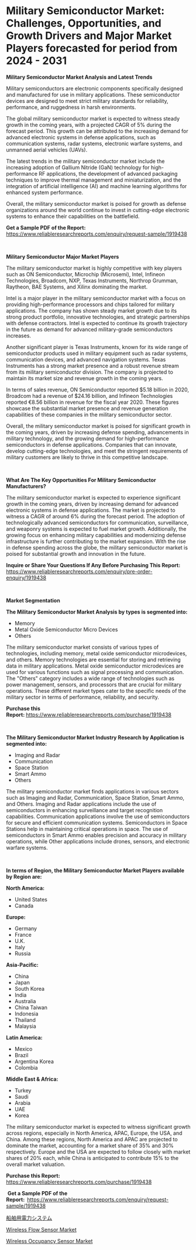 <p><h1>Military Semiconductor Market: Challenges, Opportunities, and Growth Drivers and Major Market Players forecasted for period from 2024 - 2031</h1></p><p><strong>Military Semiconductor Market Analysis and Latest Trends</strong></p>
<p><p>Military semiconductors are electronic components specifically designed and manufactured for use in military applications. These semiconductor devices are designed to meet strict military standards for reliability, performance, and ruggedness in harsh environments.</p><p>The global military semiconductor market is expected to witness steady growth in the coming years, with a projected CAGR of 5% during the forecast period. This growth can be attributed to the increasing demand for advanced electronic systems in defense applications, such as communication systems, radar systems, electronic warfare systems, and unmanned aerial vehicles (UAVs).</p><p>The latest trends in the military semiconductor market include the increasing adoption of Gallium Nitride (GaN) technology for high-performance RF applications, the development of advanced packaging techniques to improve thermal management and miniaturization, and the integration of artificial intelligence (AI) and machine learning algorithms for enhanced system performance.</p><p>Overall, the military semiconductor market is poised for growth as defense organizations around the world continue to invest in cutting-edge electronic systems to enhance their capabilities on the battlefield.</p></p>
<p><strong>Get a Sample PDF of the Report:&nbsp;</strong> <a href="https://www.reliableresearchreports.com/enquiry/request-sample/1919438">https://www.reliableresearchreports.com/enquiry/request-sample/1919438</a></p>
<p>&nbsp;</p>
<p><strong>Military Semiconductor Major Market Players</strong></p>
<p><p>The military semiconductor market is highly competitive with key players such as ON Semiconductor, Microchip (Microsemi), Intel, Infineon Technologies, Broadcom, NXP, Texas Instruments, Northrop Grumman, Raytheon, BAE Systems, and Xilinx dominating the market.</p><p>Intel is a major player in the military semiconductor market with a focus on providing high-performance processors and chips tailored for military applications. The company has shown steady market growth due to its strong product portfolio, innovative technologies, and strategic partnerships with defense contractors. Intel is expected to continue its growth trajectory in the future as demand for advanced military-grade semiconductors increases.</p><p>Another significant player is Texas Instruments, known for its wide range of semiconductor products used in military equipment such as radar systems, communication devices, and advanced navigation systems. Texas Instruments has a strong market presence and a robust revenue stream from its military semiconductor division. The company is projected to maintain its market size and revenue growth in the coming years.</p><p>In terms of sales revenue, ON Semiconductor reported $5.18 billion in 2020, Broadcom had a revenue of $24.16 billion, and Infineon Technologies reported €8.56 billion in revenue for the fiscal year 2020. These figures showcase the substantial market presence and revenue generation capabilities of these companies in the military semiconductor sector.</p><p>Overall, the military semiconductor market is poised for significant growth in the coming years, driven by increasing defense spending, advancements in military technology, and the growing demand for high-performance semiconductors in defense applications. Companies that can innovate, develop cutting-edge technologies, and meet the stringent requirements of military customers are likely to thrive in this competitive landscape.</p></p>
<p>&nbsp;</p>
<p><strong>What Are The Key Opportunities For Military Semiconductor Manufacturers?</strong></p>
<p><p>The military semiconductor market is expected to experience significant growth in the coming years, driven by increasing demand for advanced electronic systems in defense applications. The market is projected to witness a CAGR of around 6% during the forecast period. The adoption of technologically advanced semiconductors for communication, surveillance, and weaponry systems is expected to fuel market growth. Additionally, the growing focus on enhancing military capabilities and modernizing defense infrastructure is further contributing to the market expansion. With the rise in defense spending across the globe, the military semiconductor market is poised for substantial growth and innovation in the future.</p></p>
<p><strong>Inquire or Share Your Questions If Any Before Purchasing This Report:</strong> <a href="https://www.reliableresearchreports.com/enquiry/pre-order-enquiry/1919438">https://www.reliableresearchreports.com/enquiry/pre-order-enquiry/1919438</a></p>
<p>&nbsp;</p>
<p><strong>Market Segmentation</strong></p>
<p><strong>The Military Semiconductor Market Analysis by types is segmented into:</strong></p>
<p><ul><li>Memory</li><li>Metal Oxide Semiconductor Micro Devices</li><li>Others</li></ul></p>
<p><p>The military semiconductor market consists of various types of technologies, including memory, metal oxide semiconductor microdevices, and others. Memory technologies are essential for storing and retrieving data in military applications. Metal oxide semiconductor microdevices are used for various functions such as signal processing and communication. The "Others" category includes a wide range of technologies such as power management, sensors, and processors that are crucial for military operations. These different market types cater to the specific needs of the military sector in terms of performance, reliability, and security.</p></p>
<p><strong>Purchase this Report:&nbsp;</strong><a href="https://www.reliableresearchreports.com/purchase/1919438">https://www.reliableresearchreports.com/purchase/1919438</a></p>
<p>&nbsp;</p>
<p><strong>The Military Semiconductor Market Industry Research by Application is segmented into:</strong></p>
<p><ul><li>Imaging and Radar</li><li>Communication</li><li>Space Station</li><li>Smart Ammo</li><li>Others</li></ul></p>
<p><p>The military semiconductor market finds applications in various sectors such as Imaging and Radar, Communication, Space Station, Smart Ammo, and Others. Imaging and Radar applications include the use of semiconductors in enhancing surveillance and target recognition capabilities. Communication applications involve the use of semiconductors for secure and efficient communication systems. Semiconductors in Space Stations help in maintaining critical operations in space. The use of semiconductors in Smart Ammo enables precision and accuracy in military operations, while Other applications include drones, sensors, and electronic warfare systems.</p></p>
<p>&nbsp;</p>
<p><strong>In terms of Region, the Military Semiconductor Market Players available by Region are:</strong></p>
<p>
    <p> <strong> North America: </strong>
        <ul>
            <li>United States</li>
            <li>Canada</li>
        </ul>
        </p> 
    <p> <strong> Europe: </strong>
        <ul>
            <li>Germany</li>
            <li>France</li>
            <li>U.K.</li>
            <li>Italy</li>
            <li>Russia</li>
        </ul>
        </p> 
    <p> <strong> Asia-Pacific: </strong>
        <ul>
            <li>China</li>
            <li>Japan</li>
            <li>South Korea</li>
            <li>India</li>
            <li>Australia</li>
            <li>China Taiwan</li>
            <li>Indonesia</li>
            <li>Thailand</li>
            <li>Malaysia</li>
        </ul>
        </p> 
    <p> <strong> Latin America: </strong>
        <ul>
            <li>Mexico</li>
            <li>Brazil</li>
            <li>Argentina Korea</li>
            <li>Colombia</li>
        </ul>
        </p> 
    <p> <strong> Middle East & Africa: </strong>
        <ul>
            <li>Turkey</li>
            <li>Saudi</li>
            <li>Arabia</li>
            <li>UAE</li>
            <li>Korea</li>
        </ul>
    </p>
    </p>
<p><p>The military semiconductor market is expected to witness significant growth across regions, especially in North America, APAC, Europe, the USA, and China. Among these regions, North America and APAC are projected to dominate the market, accounting for a market share of 35% and 30% respectively. Europe and the USA are expected to follow closely with market shares of 20% each, while China is anticipated to contribute 15% to the overall market valuation.</p></p>
<p><strong>Purchase this Report: </strong><a href="https://www.reliableresearchreports.com/purchase/1919438">https://www.reliableresearchreports.com/purchase/1919438</a></p>
<p>&nbsp;<strong>Get a Sample PDF of the Report:&nbsp;&nbsp;</strong><a href="https://www.reliableresearchreports.com/enquiry/request-sample/1919438">https://www.reliableresearchreports.com/enquiry/request-sample/1919438</a></p>
<p><strong></strong></p>
<p><p><a href="https://github.com/Sophiaard2003/Market-Research-Report-List-1/blob/main/757423510711.md">船舶用電力システム</a></p><p><a href="https://github.com/FassouRP/Market-Research-Report-List-3/blob/main/wireless-flow-sensor-market.md">Wireless Flow Sensor Market</a></p><p><a href="https://github.com/rahu1506/Market-Research-Report-List-3/blob/main/wireless-occupancy-sensor-market.md">Wireless Occupancy Sensor Market</a></p></p>